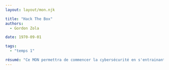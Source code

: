 ```yaml
---
layout: layout/mon.njk

title: "Hack The Box"
authors:
  - Gordon Zola

date: 1970-09-01

tags: 
  - "temps 1"

résumé: "Ce MON permettra de commencer la cybersécurité en s'entrainant sur Hack The Box."
---
```

